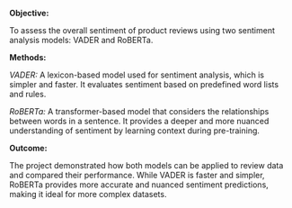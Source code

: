 **Objective:**

To assess the overall sentiment of product reviews using two sentiment analysis models: VADER and RoBERTa.

**Methods:**

_VADER:_ A lexicon-based model used for sentiment analysis, which is simpler and faster. It evaluates sentiment based on predefined word lists and rules.

_RoBERTa:_ A transformer-based model that considers the relationships between words in a sentence. It provides a deeper and more nuanced understanding of sentiment by learning context during pre-training.

**Outcome:**

The project demonstrated how both models can be applied to review data and compared their performance. While VADER is faster and simpler, RoBERTa provides more accurate and nuanced sentiment predictions, making it ideal for more complex datasets.
